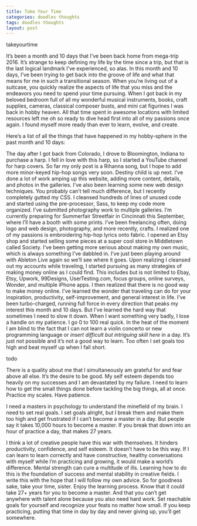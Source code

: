 ```yaml
---
title: Take Your Time
categories: doodles thoughts
tags: doodles thoughts
layout: post
---
```


takeyourtime

It’s been a month and 10 days that I’ve been back home from mega-trip 2016. It’s strange to keep defining my life by the time since a trip, but that is the last logical landmark I’ve experienced, so alas. In this month and 10 days, I’ve been trying to get back into the groove of life and what that means for me in such a transitional season. When you’re living out of a suitcase, you quickly realize the aspects of life that you miss and the endeavors you need to spend your time pursuing. When I got back in my beloved bedroom full of all my wonderful musical instruments, books, craft supplies, cameras, classical composer busts, and mini cat figurines I was back in hobby heaven. All that time spent in awesome locations with limited resources left me oh so ready to dive head first into all of my passions once again. I found myself more ready than ever to learn, evolve, and create.

Here’s a list of all the things that have happened in my hobby-sphere in the past month and 10 days:

The day after I got back from Colorado, I drove to Bloomington, Indiana to purchase a harp.
I fell in love with this harp, so I started a YouTube channel for harp covers. So far my only post is a Rihanna song, but I hope to add more minor-keyed hip-hop songs very soon. Destiny child is up next.
I’ve done a lot of work amping up this website, adding more content, details, and photos in the galleries. I’ve also been learning some new web design techniques. You probably can’t tell much difference, but I recently completely gutted my CSS. I cleansed hundreds of lines of unused code and started using the pre-processor, Sass, to keep my code more organized.
I’ve submitted photography work to multiple galleries. I’m currently preparing for Summerfair Streetfair in Cincinnati this September, where I’ll have a booth with some prints.
I’ve been freelancing often, doing logo and web design, photography, and more recently, crafts.
I realized one of my passions is embroidering hip-hop lyrics onto fabric. I opened an Etsy shop and started selling some pieces at a super cool store in Middletown called Society.
I’ve been getting more serious about making my own music, which is always something I’ve dabbled in. I’ve just been playing around with Ableton Live again so we’ll see where it goes.
Upon realizing I cleansed out my accounts while traveling, I started pursuing as many strategies of making money online as I could find. This includes but is not limited to Ebay, Etsy, Upwork, 99Designs, UserTesting.com, focus groups, online surveys, Wonder, and multiple iPhone apps. I then realized that there is no good way to make money online.
I’ve learned the wonder that traveling can do for your inspiration, productivity, self-improvement, and general interest in life. I’ve been turbo-charged, running full force in every direction that peaks my interest this month and 10 days. But I’ve learned the hard way that sometimes I need to slow it down. When I want something very badly, I lose a handle on my patience. I go 0 to 100 real quick. In the heat of the moment I am blind to the fact that I can not learn a violin concerto or new programming language or *insert difficult but intriguing skill here* in a day. It’s just not possible and it’s not a good way to learn. Too often I set goals too high and beat myself up when I fall short.

todo

There is a quality about me that I simultaneously am grateful for and fear above all else. It’s the desire to be good. My self esteem depends too heavily on my successes and I am devastated by my failure. I need to learn how to get the small things done before tackling the big things, all at once. Practice my scales. Have patience.

I need a masters in psychology to understand the minefield of my brain. I need to set real goals. I set goals alright, but I break them and make them too high and get frustrated if I can’t become a master in a day. But people say it takes 10,000 hours to become a master. If you break that down into an hour of practice a day, that makes 27 years.

I think a lot of creative people have this war with themselves. It hinders productivity, confidence, and self esteem. It doesn’t have to be this way. If I can learn to learn correctly and have constructive, healthy conversations with myself while I’m practicing and growing, it would make a world’s difference. Mental strength can cure a multitude of ills. Learning how to do this is the foundation of success and mental stability in creative fields. I write this with the hope that I will follow my own advice. So for goodness sake, take your time, sister. Enjoy the learning process. Know that it could take 27+ years for you to become a master. And that you can’t get anywhere with talent alone because you also need hard work. Set reachable goals for yourself and recognize your feats no matter how small. If you keep practicing, putting that time in day by day and never giving up, you’ll get somewhere.
